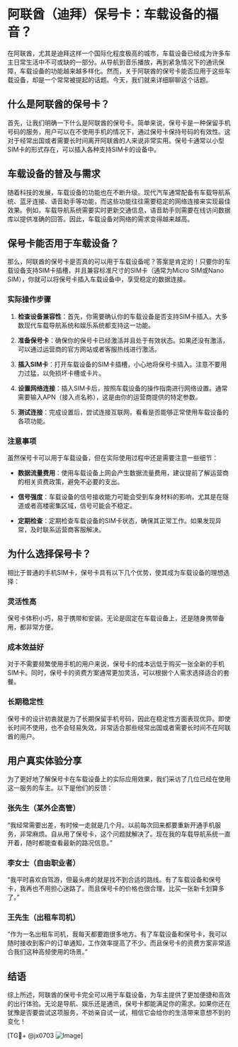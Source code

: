 # 阿联酋（迪拜）保号卡：车载设备的福音？

在阿联酋，尤其是迪拜这样一个国际化程度极高的城市，车载设备已经成为许多车主日常生活中不可或缺的一部分。从导航到音乐播放，再到紧急情况下的通讯保障，车载设备的功能越来越多样化。然而，关于阿联酋的保号卡能否应用于这些车载设备，却是一个常常被提起的话题。今天，我们就来详细聊聊这个话题。

## 什么是阿联酋的保号卡？

首先，让我们明确一下什么是阿联酋的保号卡。简单来说，保号卡是一种保留手机号码的服务，用户可以在不使用手机的情况下，通过保号卡保持号码的有效性。这对于经常出国或者需要长时间离开阿联酋的人来说非常实用。保号卡通常以小型SIM卡的形式存在，可以插入各种支持SIM卡的设备中。

## 车载设备的普及与需求

随着科技的发展，车载设备的功能也在不断升级。现代汽车通常配备有车载导航系统、蓝牙连接、语音助手等功能，而这些功能往往需要稳定的网络连接来实现最佳效果。例如，车载导航系统需要实时更新交通信息，语音助手则需要在线访问数据库以提供准确的回答。因此，车载设备对网络的需求变得越来越高。

## 保号卡能否用于车载设备？

那么，阿联酋的保号卡是否真的可以用于车载设备呢？答案是肯定的！只要你的车载设备支持SIM卡插槽，并且兼容标准尺寸的SIM卡（通常为Micro SIM或Nano SIM），你就可以将保号卡插入车载设备中，享受稳定的数据连接。

### 实际操作步骤

1. **检查设备兼容性**：首先，你需要确认你的车载设备是否支持SIM卡插入。大多数现代车载导航系统和娱乐系统都支持这一功能。
   
2. **准备保号卡**：确保你的保号卡已经激活并且处于有效状态。如果还没有激活，可以通过运营商的官方网站或者客服热线进行激活。

3. **插入SIM卡**：打开车载设备的SIM卡插槽，小心地将保号卡插入。注意不要用力过猛，以免损坏卡槽或卡片。

4. **设置网络连接**：插入SIM卡后，按照车载设备的操作指南进行网络设置。通常需要输入APN（接入点名称），这是由你的运营商提供的特定参数。

5. **测试连接**：完成设置后，尝试连接互联网，看看是否能够正常使用车载设备的各项功能。

### 注意事项

虽然保号卡可以用于车载设备，但在实际使用过程中还是需要注意一些细节：

- **数据流量费用**：使用车载设备上网会产生数据流量费用，建议提前了解运营商的相关资费政策，避免不必要的支出。
  
- **信号强度**：车载设备的信号接收能力可能会受到车身材料的影响，尤其是在隧道或者高楼密集区域，信号可能会不稳定。

- **定期检查**：定期检查车载设备的SIM卡状态，确保其正常工作。如果发现异常，及时联系运营商客服解决。

## 为什么选择保号卡？

相比于普通的手机SIM卡，保号卡具有以下几个优势，使其成为车载设备的理想选择：

### 灵活性高

保号卡体积小巧，易于携带和安装。无论是固定在车载设备上，还是随身携带备用，都非常方便。

### 成本效益好

对于不需要频繁使用手机的用户来说，保号卡的成本远低于购买一张全新的手机SIM卡。同时，保号卡的资费方案通常更加灵活，可以根据个人需求选择适合的套餐。

### 长期稳定性

保号卡的设计初衷就是为了长期保留手机号码，因此在稳定性方面表现优异。即使长时间不使用，也不会轻易失效，非常适合那些经常出国或者需要长时间不在阿联酋的用户。

## 用户真实体验分享

为了更好地了解保号卡在车载设备上的实际应用效果，我们采访了几位已经在使用这一服务的车主。以下是他们的反馈：

### 张先生（某外企高管）

“我经常需要出差，有时候一走就是几个月。以前每次回来都要重新开通手机服务，非常麻烦。自从用了保号卡，这个问题就解决了。现在我的车载导航系统一直开着，随时都能查看最新的路况信息。”

### 李女士（自由职业者）

“我平时喜欢自驾游，但最头疼的就是找不到合适的路线。有了车载设备和保号卡，我再也不用担心迷路了。而且保号卡的价格也很合理，比买一张新卡划算多了。”

### 王先生（出租车司机）

“作为一名出租车司机，我每天都要跑很多地方。有了车载设备和保号卡，我可以随时接收到客户的订单通知，工作效率提高了不少。而且保号卡的资费方案非常适合我们这种高频使用的场景。”

## 结语

综上所述，阿联酋的保号卡完全可以用于车载设备，为车主提供了更加便捷和高效的出行体验。无论是导航、娱乐还是通讯，保号卡都能满足你的需求。如果你还在犹豫是否要尝试这项服务，不妨亲自试一试，相信它会给你的生活带来意想不到的变化！

[TG💪+ @jx0703 ![Image](https://github.com/user-attachments/assets/dbca1d08-cadb-493c-b0ec-ad6f7a83f270)]